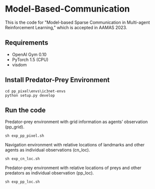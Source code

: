 # Model-Based-Communication

This is the code for "Model-based Sparse Communication in Multi-agent Reinforcement Learning," which is accepted in AAMAS 2023.

## Requirements
* OpenAI Gym 0.10
* PyTorch 1.5 (CPU)
* visdom

## Install Predator-Prey Environment

    cd pp_pixel\envs\ic3net-envs
    python setup.py develop


## Run the code

Predator-prey environment with grid information as agents’ observation (pp_grid).

    sh exp_pp_pixel.sh

Navigation environment with relative locations of landmarks and other agents as individual observations (cn_loc).

    sh exp_cn_loc.sh

Predator-prey environment with relative locations of preys and other predators as individual observation (pp_loc).

    sh exp_pp_loc.sh
    

